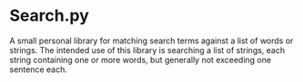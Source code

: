 Search.py
=========

A small personal library for matching search terms against a list of words or strings. The intended use of this library is searching a list of strings, each string containing one or more words, but generally not exceeding one sentence each.
